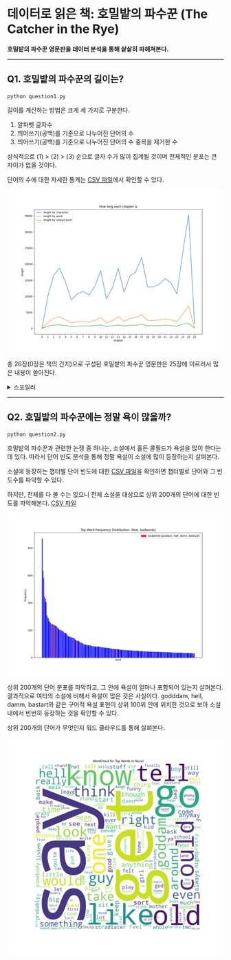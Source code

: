 # 데이터로 읽은 책: 호밀밭의 파수꾼 (The Catcher in the Rye)

**호밀밭의 파수꾼 영문판을 데이터 분석을 통해 샅샅히 파헤쳐본다.**

---

## Q1. 호밀밭의 파수꾼의 길이는?

```
python question1.py
```

길이를 계산하는 방법은 크게 세 가지로 구분한다.

1. 알파벳 글자수
2. 띄어쓰기(공백)를 기준으로 나누어진 단어의 수
3. 띄어쓰기(공백)를 기준으로 나누어진 단어의 수 중복을 제거한 수

상식적으로 (1) > (2) > (3) 순으로 글자 수가 많이 집계될 것이며 전체적인 분포는 큰 차이가 없을 것이다.

단어의 수에 대한 자세한 통계는 [CSV 파일](./output/dataframes/q1-book_length_information.csv)에서 확인할 수 있다.

![](./output/figures/q1-book_length_distribution.png)


총 26장(0장은 책의 간지)으로 구성된 호밀밭의 파수꾼 영문판은 25장에 이르러서 많은 내용이 쏟아진다. 

<details>
    <summary>스포일러</summary>

```
25장은 주인공 홀든 콜필드와 피비 콜필드가 서사를 이끌어간다. 뉴욕을 탈출하고자 하는 홀든과 그러한 오빠를 따아가겠다는 피비. 홀든을 피비를 타일르고 뉴욕을 떠나지 않기로 마음먹는다. 그리고 그들은 놀이공원에 간다. 홀든은 피비가 회전 목마를 타는 모습을 기쁘게 바라보면서 홀든의 사흘간의 뉴욕 방황기가 끝이난다.
```

</details>

---


## Q2. 호밀밭의 파수꾼에는 정말 욕이 많을까?

```
python question2.py
```

호밀밭의 파수꾼과 관련한 논쟁 중 하나는, 소설에서 홀든 콜필드가 욕설을 많이 한다는데 있다. 따라서 단어 빈도 분석을 통해 정말 욕설이 소설에 많이 등장하는지 살펴본다.

소설에 등장하는 챕터별 단어 빈도에 대한 [CSV 파일](./output/dataframes/q2-word_frequency_information.csv)을 확인하면 챕터별로 단어와 그 빈도수를 파악할 수 있다.

하지만, 전체를 다 볼 수는 없으니 전체 소설을 대상으로 상위 200개의 단어에 대한 빈도를 파악해본다. [CSV 파일](./output/dataframes/q2-top_word_frequency_information.csv)

![](./output/figures/q2-top_word_frequency.png)

상위 200개의 단어 분포를 파악하고, 그 안에 욕설이 얼마나 포함되어 있는지 살펴본다. 결과적으로 여타의 소설에 비해서 욕설이 많은 것은 사실이다. godddam, hell, damm, bastart와 같은 구어적 욕설 표현이 상위 100위 안에 위치한 것으로 보아 소설 내에서 빈번히 등장하는 것을 확인할 수 있다.

상위 200개의 단어가 무엇인지 워드 클라우드를 통해 살펴본다.

![](./output/figures/q2-top_word_frequency_wordcloud.png)
